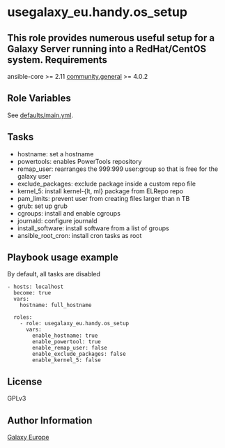 usegalaxy_eu.handy.os_setup
=======


This role provides numerous useful setup for a Galaxy Server running into a RedHat/CentOS system.
Requirements
------------
ansible-core >= 2.11
[community.general](https://galaxy.ansible.com/community/general) >= 4.0.2

Role Variables
--------------
See [defaults/main.yml](defaults/main.yml).

Tasks
-----
* hostname: set a hostname
* powertools: enables PowerTools repository
* remap_user: rearranges the 999:999 user:group so that is free for the galaxy user
* exclude_packages: exclude package inside a custom repo file
* kernel_5: install kernel-{lt, ml} package from ELRepo repo
* pam_limits: prevent user from creating files larger than n TB
* grub: set up grub
* cgroups: install and enable cgroups
* journald: configure journald
* install_software: install software from a list of groups
* ansible_root_cron: install cron tasks as root

Playbook usage example
-------------
By default, all tasks are disabled
```
- hosts: localhost
  become: true
  vars:
    hostname: full_hostname

  roles:
    - role: usegalaxy_eu.handy.os_setup
      vars:
        enable_hostname: true
        enable_powertool: true
        enable_remap_user: false
        enable_exclude_packages: false
        enable_kernel_5: false
```
     
License
-------
GPLv3

Author Information
------------------
[Galaxy Europe](https://galaxyproject.eu)
